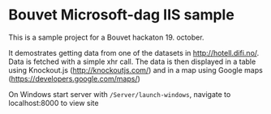 Bouvet Microsoft-dag IIS sample
===============================

This is a sample project for a Bouvet hackaton 19. october. 

It demostrates getting data from one of the datasets in http://hotell.difi.no/. Data is fetched with a simple xhr call. The data is then displayed in a table using Knockout.js (http://knockoutjs.com/) and in a map using Google maps (https://developers.google.com/maps/)

On Windows start server with `/Server/launch-windows`, navigate to localhost:8000 to view site